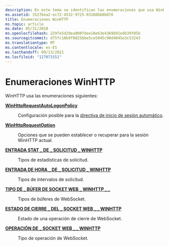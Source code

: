 ```yaml
---
description: En este tema se identifican las enumeraciones que usa WinHTTP.
ms.assetid: 1527bea2-ec72-4532-9725-0310db68b876
title: Enumeraciones WinHTTP
ms.topic: article
ms.date: 05/31/2018
ms.openlocfilehash: 229fe5d29ea908fdee18e63e4369b91edb39f05b
ms.sourcegitcommit: d75fc10b9f0825bbe5ce5045c90d4045e3c53243
ms.translationtype: MT
ms.contentlocale: es-ES
ms.lasthandoff: 09/13/2021
ms.locfileid: "127073151"
---
```

# <a name="winhttp-enumerations"></a>Enumeraciones WinHTTP

WinHTTP usa las enumeraciones siguientes:

<dl> <dt>

[**WinHttpRequestAutoLogonPolicy**](winhttprequestautologonpolicy.md)
</dt> <dd>

Configuración posible para la [directiva de inicio de sesión automático](authentication-in-winhttp.md).

</dd> <dt>

[**WinHttpRequestOption**](winhttprequestoption.md)
</dt> <dd>

Opciones que se pueden establecer o recuperar para la sesión WinHTTP actual.

</dd> <dt>

[**ENTRADA STAT \_ DE \_ SOLICITUD \_ WINHTTP**](/windows/desktop/api/winhttp/ne-winhttp-winhttp_request_stat_entry)
</dt> <dd>

Tipos de estadísticas de solicitud.

</dd> <dt>

[**ENTRADA DE HORA \_ DE \_ SOLICITUD \_ WINHTTP**](/windows/desktop/api/winhttp/ne-winhttp-winhttp_request_time_entry)
</dt> <dd>

Tipos de intervalos de solicitud.

</dd> <dt>

[**TIPO DE \_ BÚFER DE SOCKET WEB \_ WINHTTP \_ \_**](/windows/desktop/api/winhttp/ne-winhttp-winhttp_web_socket_buffer_type)
</dt> <dd>

Tipos de búferes de WebSocket.

</dd> <dt>

[**ESTADO DE CIERRE \_ DEL \_ SOCKET WEB \_ \_ WINHTTP**](/windows/desktop/api/winhttp/ne-winhttp-winhttp_web_socket_close_status)
</dt> <dd>

Estado de una operación de cierre de WebSocket.

</dd> <dt>

[**OPERACIÓN DE \_ SOCKET WEB \_ \_ WINHTTP**](/windows/desktop/api/winhttp/ne-winhttp-winhttp_web_socket_operation)
</dt> <dd>

Tipo de operación de WebSocket.

</dd> </dl>

 

 



